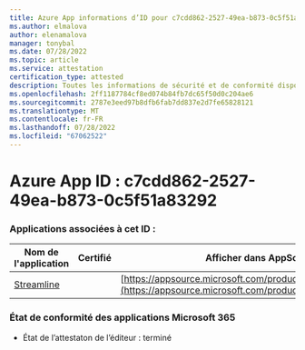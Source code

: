 ```yaml
---
title: Azure App informations d’ID pour c7cdd862-2527-49ea-b873-0c5f51a83292
ms.author: elmalova
author: elenamalova
manager: tonybal
ms.date: 07/28/2022
ms.topic: article
ms.service: attestation
certification_type: attested
description: Toutes les informations de sécurité et de conformité disponibles pour c7cdd862-2527-49ea-b873-0c5f51a83292.
ms.openlocfilehash: 2ff1187784cf8ed074b84fb7dc65f50d0c204ae6
ms.sourcegitcommit: 2787e3eed97b8dfb6fab7dd837e2d7fe65828121
ms.translationtype: MT
ms.contentlocale: fr-FR
ms.lasthandoff: 07/28/2022
ms.locfileid: "67062522"
---
```

# <a name="azure-app-id-c7cdd862-2527-49ea-b873-0c5f51a83292"></a>Azure App ID : c7cdd862-2527-49ea-b873-0c5f51a83292


### <a name="apps-associated-with-this-id"></a>Applications associées à cet ID :
| **Nom de l'application** | **Certifié** | **Afficher dans AppSource** |
|--------------|---------------|-----------------------|
| [Streamline](../forward/WA200004100.md) |  | [https://appsource.microsoft.com/product/office/WA200004100](https://appsource.microsoft.com/product/office/WA200004100) |

### <a name="microsoft-365-app-compliance-status"></a>État de conformité des applications Microsoft 365
- État de l’attestaton de l’éditeur : terminé

